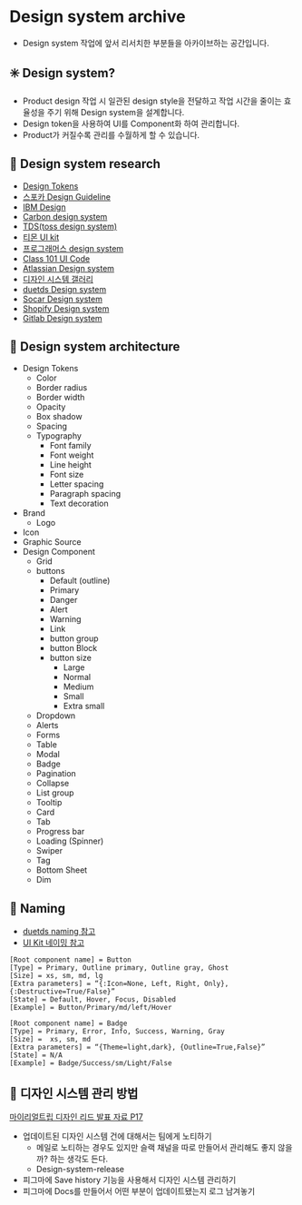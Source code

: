 # Design system archive
- Design system 작업에 앞서 리서치한 부분들을 아카이브하는 공간입니다.

## :eight_spoked_asterisk: Design system?
- Product design 작업 시 일관된 design style을 전달하고 작업 시간을 줄이는 효율성을 주기 위해 Design system을 설계합니다.
- Design token을 사용하여 UI를 Component화 하여 관리합니다.
- Product가 커질수록 관리를 수월하게 할 수 있습니다.

## :open_file_folder: Design system research
- <a href="https://www.lightningdesignsystem.com/design-tokens/#category-color" target="_blank">Design Tokens</a>
- <a href="https://bi.spoqa.com/" target="_blank">스포카 Design Guideline</a>
- <a href="https://www.ibm.com/design/" target="_blank">IBM Design</a>
- <a href="https://carbondesignsystem.com/" target="_blank">Carbon design system</a>
- <a href="https://blog.toss.im/article/toss-designer-interview" target="_blank">TDS(toss design system)</a>
- <a href="https://brunch.co.kr/@creative/105" target="_blank">티몬 UI kit</a>
- <a href="https://programmers.co.kr/design/components" target="_blank">프로그래머스 design system</a>
- <a href="https://ui.class101.dev/" target="_blank">Class 101 UI Code</a>
- <a href="https://atlassian.design/" target="_blank">Atlassian Design system</a>
- <a href="https://designsystemsrepo.com/design-systems/" target="_blank">디자인 시스템 갤러리</a>
- <a href="https://www.duetds.com/" target="_blank">duetds Design system</a>
- <a href="https://socarframe.socar.kr/8bb3aba4a/p/480a5e-introduction" target="_blank">Socar Design system</a>
- <a href="https://polaris.shopify.com/" target="_blank">Shopify Design system</a>
- <a href="https://design.gitlab.com/" target="_blank">Gitlab Design system</a>

## :diamond_shape_with_a_dot_inside: Design system architecture

- Design Tokens
  - Color
  - Border radius 
  - Border width
  - Opacity
  - Box shadow
  - Spacing
  - Typography
    - Font family
    - Font weight
    - Line height
    - Font size
    - Letter spacing
    - Paragraph spacing
    - Text decoration
- Brand
  - Logo
- Icon
- Graphic Source
- Design Component
  - Grid
  - buttons
    - Default (outline)
    - Primary
    - Danger
    - Alert
    - Warning
    - Link
    - button group
    - button Block
    - button size
      - Large
      - Normal
      - Medium
      - Small
      - Extra small
  - Dropdown
  - Alerts
  - Forms
  - Table
  - Modal
  - Badge
  - Pagination
  - Collapse
  - List group
  - Tooltip
  - Card
  - Tab
  - Progress bar
  - Loading (Spinner) 
  - Swiper
  - Tag
  - Bottom Sheet
  - Dim

## :lips: Naming
- <a href="https://www.duetds.com/naming/" target="_blank">duetds naming 참고</a>
- <a href="https://www.figma.com/community/file/1108679668074690379" target="_blank">UI Kit 네이밍 참고</a>

```
[Root component name] = Button
[Type] = Primary, Outline primary, Outline gray, Ghost
[Size] = xs, sm, md, lg
[Extra parameters] = “{:Icon=None, Left, Right, Only}, {:Destructive=True/False}”
[State] = Default, Hover, Focus, Disabled
[Example] = Button/Primary/md/left/Hover
```

```
[Root component name] = Badge
[Type] = Primary, Error, Info, Success, Warning, Gray
[Size] =  xs, sm, md
[Extra parameters] = “{Theme=light,dark}, {Outline=True,False}”
[State] = N/A
[Example] = Badge/Success/sm/Light/False
```

## :speech_balloon: 디자인 시스템 관리 방법
<a href="https://www.slideshare.net/NaverEngineering/ss-238530809">마이리얼트립 디자인 리드 발표 자료 P17</a>
- 업데이트된 디자인 시스템 건에 대해서는 팀에게 노티하기
  - 메일로 노티하는 경우도 있지만 슬랙 채널을 따로 만들어서 관리해도 좋지 않을까? 하는 생각도 든다. 
  - Design-system-release 
- 피그마에 Save history 기능을 사용해서 디자인 시스템 관리하기
- 피그마에 Docs를 만들어서 어떤 부분이 업데이트됐는지 로그 남겨놓기
